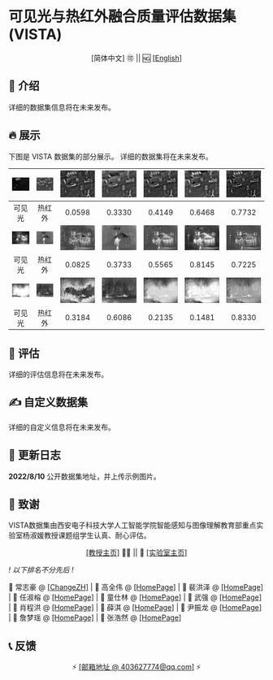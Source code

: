 # 可见光与热红外融合质量评估数据集 (VISTA) 



</div>

<!--中/英 文档切换-->

<div align="center">

[简体中文] 🉑 || 🆖 [[English]](README.md)


</div>



## 📝 介绍

详细的数据集信息将在未来发布。

## 🔥 展示

下图是 VISTA 数据集的部分展示。 详细的数据集将在未来发布。

|           ![](demo/Vis/2.jpg)            |           ![](demo/Inf/2.jpg)            |           ![](demo/CBF/2.jpg)            |           ![](demo/GTF/2.jpg)            |           ![](demo/NestFuse/2.jpg)            |           ![](demo/CNN/2.jpg)            |           ![](demo/MDLATLRR/2.jpg)            |
| :--------------------------------------: | :--------------------------------------: | :--------------------------------------: | :--------------------------------------: | :-------------------------------------------: | :--------------------------------------: | :-------------------------------------------: |
|                  可见光                  |                  热红外                  |                  0.0598                  |                  0.3330                  |                    0.4149                     |                  0.6468                  |                    0.7732                     |
|      ![](demo/Vis/Kaptein_1654.jpg)      |      ![](demo/Inf/Kaptein_1654.jpg)      |      ![](demo/CBF/Kaptein_1654.jpg)      |      ![](demo/GTF/Kaptein_1654.jpg)      |      ![](demo/NestFuse/Kaptein_1654.jpg)      |      ![](demo/CNN/Kaptein_1654.jpg)      |      ![](demo/MDLATLRR/Kaptein_1654.jpg)      |
|                  可见光                  |                  热红外                  |                  0.0825                  |                  0.3733                  |                    0.5565                     |                  0.8145                  |                    0.7225                     |
| ![](demo/Vis/soldier_behind_smoke_2.jpg) | ![](demo/Inf/soldier_behind_smoke_2.jpg) | ![](demo/CBF/soldier_behind_smoke_2.jpg) | ![](demo/GTF/soldier_behind_smoke_2.jpg) | ![](demo/NestFuse/soldier_behind_smoke_2.jpg) | ![](demo/CNN/soldier_behind_smoke_2.jpg) | ![](demo/MDLATLRR/soldier_behind_smoke_2.jpg) |
|                  可见光                  |                  热红外                  |                  0.3184                  |                  0.6086                  |                    0.2135                     |                  0.1481                  |                    0.8330                     |

## 🧰 评估

详细的评估信息将在未来发布。

## ✍ 自定义数据集

详细的自定义信息将在未来发布。

## 🔧 更新日志

**2022/8/10** 公开数据集地址，并上传示例图片。

## 🌸 致谢

VISTA数据集由西安电子科技大学人工智能学院智能感知与图像理解教育部重点实验室杨淑媛教授课题组学生认真、耐心评估。

</div>

<div align="center">


[[教授主页]](https://www.xidian.edu.cn/info/1020/3100.htm) 👩‍🏫 || 🏫 [[实验室主页]](https://ipiu.xidian.edu.cn/)

</div>

*! 以下排名不分先后 !*

📍 常志豪 @ [[ChangeZH]](https://github.com/ChangeZH) | 📍 高全伟 @ [[HomePage]]() | 📍 裴洪泽 @ [[HomePage]]() | 📍 任淑榕 @ [[HomePage]]() | 📍 童仕林 @ [[HomePage]]() | 📍 武强 @ [[HomePage]]() | 📍 肖程洪 @ [[HomePage]]() | 📍 薛淇 @ [[HomePage]]() | 📍 尹振龙 @ [[HomePage]]() | 📍 詹梦瑶 @ [[HomePage]]() | 📍 张浩然 @ [[HomePage]]() 

## 📞 反馈

</div>

<div align="center">

⚡ [[邮箱地址 @ 403627774@qq.com]](403627774@qq.com) ⚡

</div>
